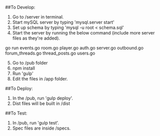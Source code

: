 ##To Develop:

1. Go to /server in terminal.
2. Start mySQL server by typing 'mysql.server start'
3. Set up schema by typing 'mysql -u root < schema.sql'
4. Start the server by running the below command (include more server files as they're added).

  go run events.go room.go player.go auth.go server.go outbound.go forum_threads.go thread_posts.go users.go

5. Go to /pub folder
6. npm install
7. Run 'gulp'
8. Edit the files in /app folder.


##To Deploy:

1. In the /pub, run 'gulp deploy'.
2. Dist files will be built in /dist


##To Test:

1. In /pub, run 'gulp test'.
2. Spec files are inside /specs.
